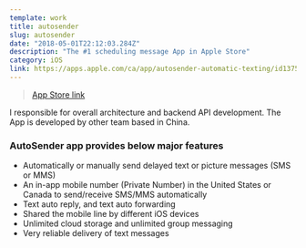 ```yaml
---
template: work
title: autosender
slug: autosender
date: "2018-05-01T22:12:03.284Z"
description: "The #1 scheduling message App in Apple Store"
category: iOS
link: https://apps.apple.com/ca/app/autosender-automatic-texting/id1375015129
---
```


> [App Store link](https://apps.apple.com/ca/app/autosender-automatic-texting/id1375015129)

I responsible for overall architecture and backend API development. The App is developed by other team based in China.

### AutoSender app provides below major features

- Automatically or manually send delayed text or picture messages (SMS or MMS)
- An in-app mobile number (Private Number) in the United States or Canada to send/receive SMS/MMS automatically
- Text auto reply, and text auto forwarding
- Shared the mobile line by different iOS devices
- Unlimited cloud storage and unlimited group messaging
- Very reliable delivery of text messages
